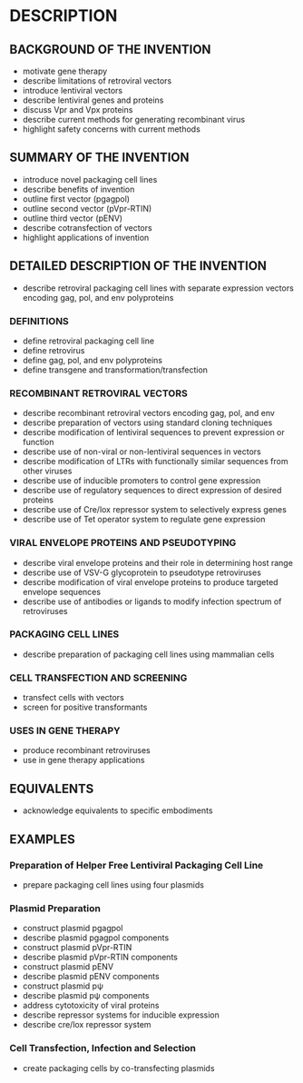 # DESCRIPTION

## BACKGROUND OF THE INVENTION

- motivate gene therapy
- describe limitations of retroviral vectors
- introduce lentiviral vectors
- describe lentiviral genes and proteins
- discuss Vpr and Vpx proteins
- describe current methods for generating recombinant virus
- highlight safety concerns with current methods

## SUMMARY OF THE INVENTION

- introduce novel packaging cell lines
- describe benefits of invention
- outline first vector (pgagpol)
- outline second vector (pVpr-RTIN)
- outline third vector (pENV)
- describe cotransfection of vectors
- highlight applications of invention

## DETAILED DESCRIPTION OF THE INVENTION

- describe retroviral packaging cell lines with separate expression vectors encoding gag, pol, and env polyproteins

### DEFINITIONS

- define retroviral packaging cell line
- define retrovirus
- define gag, pol, and env polyproteins
- define transgene and transformation/transfection

### RECOMBINANT RETROVIRAL VECTORS

- describe recombinant retroviral vectors encoding gag, pol, and env
- describe preparation of vectors using standard cloning techniques
- describe modification of lentiviral sequences to prevent expression or function
- describe use of non-viral or non-lentiviral sequences in vectors
- describe modification of LTRs with functionally similar sequences from other viruses
- describe use of inducible promoters to control gene expression
- describe use of regulatory sequences to direct expression of desired proteins
- describe use of Cre/lox repressor system to selectively express genes
- describe use of Tet operator system to regulate gene expression

### VIRAL ENVELOPE PROTEINS AND PSEUDOTYPING

- describe viral envelope proteins and their role in determining host range
- describe use of VSV-G glycoprotein to pseudotype retroviruses
- describe modification of viral envelope proteins to produce targeted envelope sequences
- describe use of antibodies or ligands to modify infection spectrum of retroviruses

### PACKAGING CELL LINES

- describe preparation of packaging cell lines using mammalian cells

### CELL TRANSFECTION AND SCREENING

- transfect cells with vectors
- screen for positive transformants

### USES IN GENE THERAPY

- produce recombinant retroviruses
- use in gene therapy applications

## EQUIVALENTS

- acknowledge equivalents to specific embodiments

## EXAMPLES

### Preparation of Helper Free Lentiviral Packaging Cell Line

- prepare packaging cell lines using four plasmids

### Plasmid Preparation

- construct plasmid pgagpol
- describe plasmid pgagpol components
- construct plasmid pVpr-RTIN
- describe plasmid pVpr-RTIN components
- construct plasmid pENV
- describe plasmid pENV components
- construct plasmid pψ
- describe plasmid pψ components
- address cytotoxicity of viral proteins
- describe repressor systems for inducible expression
- describe cre/lox repressor system

### Cell Transfection, Infection and Selection

- create packaging cells by co-transfecting plasmids

